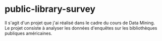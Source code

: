 # public-library-survey
Il s'agit d'un projet que j'ai réalisé dans le cadre du cours de Data Mining. Le projet consiste à analyser les données d'enquêtes sur les bibliothèques publiques américaines.
